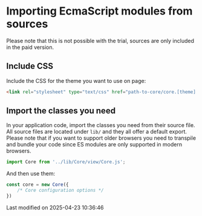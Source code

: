 # Importing EcmaScript modules from sources

Please note that this is not possible with the trial, sources are only included in the paid version.

## Include CSS

Include the CSS for the theme you want to use on page:

```html
<link rel="stylesheet" type="text/css" href="path-to-core/core.[theme].css" data-bryntum-theme>
```

## Import the classes you need

In your application code, import the classes you need from their source file. All source files are located under `lib/`
and they all offer a default export. Please note that if you want to support older browsers you need to transpile and
bundle your code since ES modules are only supported in modern browsers.

```javascript
import Core from '../lib/Core/view/Core.js';
```

And then use them:

```javascript
const core = new Core({
    /* Core configuration options */
})
```



<p class="last-modified">Last modified on 2025-04-23 10:36:46</p>
